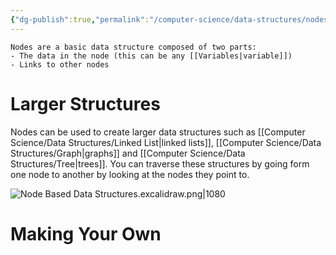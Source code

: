 ```yaml
---
{"dg-publish":true,"permalink":"/computer-science/data-structures/nodes/"}
---
```


```ad-tldr
Nodes are a basic data structure composed of two parts:
- The data in the node (this can be any [[Variables|variable]])
- Links to other nodes
```

# Larger Structures

Nodes can be used to create larger data structures such as [[Computer Science/Data Structures/Linked List\|linked lists]], [[Computer Science/Data Structures/Graph\|graphs]] and [[Computer Science/Data Structures/Tree\|trees]]. You can traverse these structures by going form one node to another by looking at the nodes they point to.


![Node Based Data Structures.excalidraw.png|1080](/img/user/Excalidraw/Node%20Based%20Data%20Structures.excalidraw.png)



# Making Your Own

